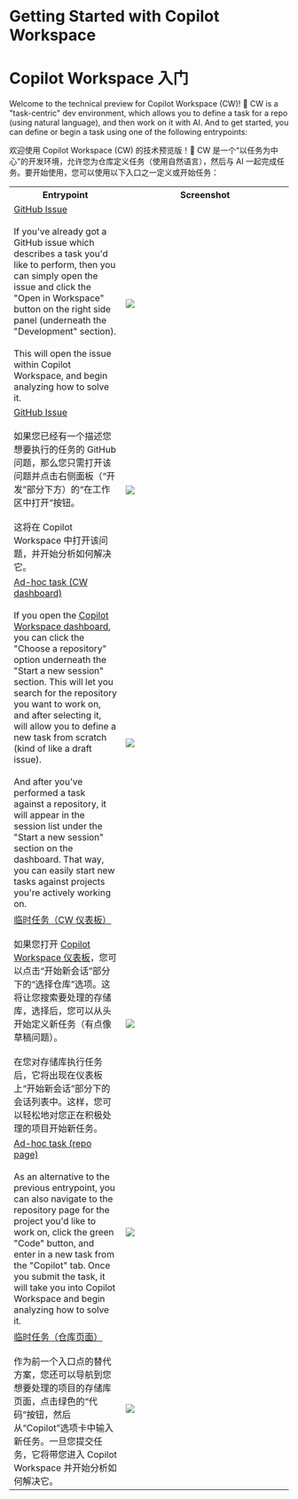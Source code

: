 # Getting Started with Copilot Workspace

# Copilot Workspace 入门

Welcome to the technical preview for Copilot Workspace (CW)! 👋 CW is a "task-centric" dev environment, which allows you to define a task for a repo (using natural language), and then work on it with AI. And to get started, you can define or begin a task using one of the following entrypoints:

欢迎使用 Copilot Workspace (CW) 的技术预览版！👋 CW 是一个“以任务为中心”的开发环境，允许您为仓库定义任务（使用自然语言），然后与 AI 一起完成任务。要开始使用，您可以使用以下入口之一定义或开始任务：

<table>
   <tr>
      <th width="300px">Entrypoint</th>
      <th width="600px">Screenshot</th>
   </tr>
   <tr>
      <td>
         <ins>GitHub Issue</ins><br /><br />If you've already got a GitHub issue which describes a task you'd like to perform, then you can simply open the issue and click the "Open in Workspace" button on the right side panel (underneath the "Development" section).<br /><br />This will open the issue within Copilot Workspace, and begin analyzing how to solve it.
      </td>
      <td>
         <img src="https://github.com/user-attachments/assets/217ab007-2847-4696-9181-d9220bafcf1a" />
      </td>
   </tr>
   <tr>
      <td>
         <ins>GitHub Issue</ins><br /><br />如果您已经有一个描述您想要执行的任务的 GitHub 问题，那么您只需打开该问题并点击右侧面板（“开发”部分下方）的“在工作区中打开”按钮。<br /><br />这将在 Copilot Workspace 中打开该问题，并开始分析如何解决它。
      </td>
      <td>
         <img src="https://github.com/user-attachments/assets/217ab007-2847-4696-9181-d9220bafcf1a" />
      </td>
   </tr>
   <tr>
      <td>
         <ins>Ad-hoc task (CW dashboard)</ins><br /><br />If you open the <a href="https://copilot-workspace.githubnext.com">Copilot Workspace dashboard</a>, you can click the "Choose a repository" option underneath the "Start a new session" section. This will let you search for the repository you want to work on, and after selecting it, will allow you to define a new task from scratch (kind of like a draft issue).<br /><br />And after you've performed a task against a repository, it will appear in the session list under the "Start a new session" section on the dashboard. That way, you can easily start new tasks against projects you're actively working on.
      </td>
      <td>
         <img src="https://github.com/user-attachments/assets/df7f02c0-dd00-463e-93d8-8cca9ae80911" />
      </td>
   </tr>
   <tr>
      <td>
         <ins>临时任务（CW 仪表板）</ins><br /><br />如果您打开 <a href="https://copilot-workspace.githubnext.com">Copilot Workspace 仪表板</a>，您可以点击“开始新会话”部分下的“选择仓库”选项。这将让您搜索要处理的存储库，选择后，您可以从头开始定义新任务（有点像草稿问题）。<br /><br />在您对存储库执行任务后，它将出现在仪表板上“开始新会话”部分下的会话列表中。这样，您可以轻松地对您正在积极处理的项目开始新任务。
      </td>
      <td>
         <img src="https://github.com/user-attachments/assets/df7f02c0-dd00-463e-93d8-8cca9ae80911" />
      </td>
   </tr>
   <tr>
      <td>
         <ins>Ad-hoc task (repo page)</ins><br /><br />As an alternative to the previous entrypoint, you can also navigate to the repository page for the project you'd like to work on, click the green "Code" button, and enter in a new task from the "Copilot" tab. Once you submit the task, it will take you into Copilot Workspace and begin analyzing how to solve it.
      </td>
      <td>
         <img src="https://github.com/user-attachments/assets/805d33b3-5a60-4841-b9b1-0b10fe781259" />
      </td>
   </tr>
   <tr>
      <td>
         <ins>临时任务（仓库页面）</ins><br /><br />作为前一个入口点的替代方案，您还可以导航到您想要处理的项目的存储库页面，点击绿色的“代码”按钮，然后从“Copilot”选项卡中输入新任务。一旦您提交任务，它将带您进入 Copilot Workspace 并开始分析如何解决它。
      </td>
      <td>
         <img src="https://github.com/user-attachments/assets/805d33b3-5a60-4841-b9b1-0b10fe781259" />
      </td>
   </tr>
</table>
